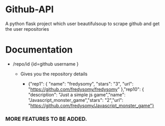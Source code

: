 # Github-API
A python flask project which user beautifulsoup to scrape github and get the user repositories

# Documentation
* /repo/id {id=github username }
  * Gives you the repository details

    * {"rep1": { "name": "fredysomy", "stars": "3", "url": "https://github.com/fredysomy/fredysomy" },"rep10": { "description": "Just a simple js game","name": "Javascript_monster_game","stars": "2","url": "https://github.com/fredysomy/Javascript_monster_game"}</code>

### MORE FEATURES TO BE ADDED.
